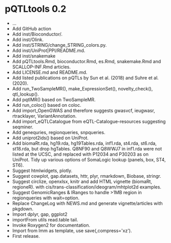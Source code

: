 # pQTLtools 0.2

* ...
* Add GitHub action
* Add inst/Bioconductor/.
* Add inst/Olink.
* Add inst/STRING/change_STRING_colors.py.
* Add inst/UniProt|PPI/README.md.
* Add inst/snakemake
* Add pQTLtools.Rmd, bioconductor.Rmd, es.Rmd, snakemake.Rmd and SCALLOP-INF.Rmd articles.
* Add LICENSE.md and README.md.
* Add listed publications on pQTLs by Sun et al. (2018) and Suhre et al. (2020).
* Add run_TwoSampleMR(), make_ExpressionSet(), novelty_check(), qtl_lookup().
* Add pqtlMR() based on TwoSampleMR.
* Add run_coloc() based on coloc.
* Add import_OpenGWAS and therefore suggests gwasvcf, ieugwasr, rtracklayer, VariantAnnotation.
* Add import_eQTLCatalogue from eQTL-Catalogue-resources suggesting seqminer.
* Add genequries, regionqueries, snpqueries.
* Add uniprot2ids() based on UniProt.
* Add biomaRt.rda, hg19.rda, hg19Tables.rda, inf1.rda, st4.rda, st6.rda, st18.rda, but drop hgTables.
  Q8NF90 and Q8WWJ7 in inf1.rda were not listed at the UCSC, and replaced with P12034 and P30203 as on UniProt.
  Tidy up various options of SomaLogic lookup (panels, box, ST4, ST6).
* Suggest htmlwidgets, plotly.
* Suggest cowplot, gap.datasets, httr, plyr, rmarkdown, Biobase, stringr.
* Suggest circlize, openxlsx, knitr and add HTML vignette (biomaRt, regioneR).
  with cis/trans-classification/ideogram/mhtplot2d examples.
* Suggest GenomicRanges & IRanges to handle >1MB region in regionqueries with wait=option.
* Replace ChangeLog with NEWS.md and generate vignette/articles with pkgdown.
* Import dplyr, gap, ggplot2
* importFrom utils read.table tail.
* Invoke Roxygen2 for documentation.
* Import from lmm as template, use save(,compress='xz').
* First release.
